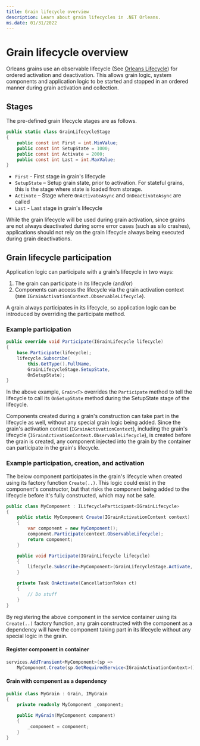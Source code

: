 ```yaml
---
title: Grain lifecycle overview
description: Learn about grain lifecycles in .NET Orleans.
ms.date: 01/31/2022
---
```


# Grain lifecycle overview

Orleans grains use an observable lifecycle (See [Orleans Lifecycle](../implementation/orleans-lifecycle.md)) for ordered activation and deactivation. This allows grain logic, system components and application logic to be started and stopped in an ordered manner during grain activation and collection.

## Stages

The pre-defined grain lifecycle stages are as follows.

```csharp
public static class GrainLifecycleStage
{
    public const int First = int.MinValue;
    public const int SetupState = 1000;
    public const int Activate = 2000;
    public const int Last = int.MaxValue;
}
```

- `First` - First stage in grain's lifecycle
- `SetupState` – Setup grain state, prior to activation. For stateful grains, this is the stage where state is loaded from storage.
- `Activate` – Stage where `OnActivateAsync` and `OnDeactivateAsync` are called
- `Last` - Last stage in grain's lifecycle

While the grain lifecycle will be used during grain activation, since grains are not always deactivated during some error cases (such as silo crashes), applications should not rely on the grain lifecycle always being executed during grain deactivations.

## Grain lifecycle participation

Application logic can participate with a grain's lifecycle in two ways:

1. The grain can participate in its lifecycle (and/or)
1. Components can access the lifecycle via the grain activation context (see `IGrainActivationContext.ObservableLifecycle`).

A grain always participates in its lifecycle, so application logic can be introduced by overriding the participate method.

### Example participation

```csharp
public override void Participate(IGrainLifecycle lifecycle)
{
    base.Participate(lifecycle);
    lifecycle.Subscribe(
        this.GetType().FullName,
        GrainLifecycleStage.SetupState,
        OnSetupState);
}
```

In the above example, `Grain<T>` overrides the `Participate` method to tell the lifecycle to call its `OnSetupState` method during the SetupState stage of the lifecycle.

Components created during a grain's construction can take part in the lifecycle as well, without any special grain logic being added. Since the grain's activation context (`IGrainActivationContext`), including the grain's lifecycle (`IGrainActivationContext.ObservableLifecycle`), is created before the grain is created, any component injected into the grain by the container can participate in the grain's lifecycle.

### Example participation, creation, and activation

The below component participates in the grain's lifecycle when created using its factory function `Create(..)`.
This logic could exist in the component's constructor, but that risks the component being added to the lifecycle before it's fully constructed, which may not be safe.

```csharp
public class MyComponent : ILifecycleParticipant<IGrainLifecycle>
{
    public static MyComponent Create(IGrainActivationContext context)
    {
        var component = new MyComponent();
        component.Participate(context.ObservableLifecycle);
        return component;
    }

    public void Participate(IGrainLifecycle lifecycle)
    {
        lifecycle.Subscribe<MyComponent>(GrainLifecycleStage.Activate, OnActivate);
    }

    private Task OnActivate(CancellationToken ct)
    {
        // Do stuff
    }
}
```

By registering the above component in the service container using its `Create(..)` factory function, any grain constructed with the component as a dependency will have the component taking part in its lifecycle without any special logic in the grain.

#### Register component in container

```csharp
services.AddTransient<MyComponent>(sp =>
    MyComponent.Create(sp.GetRequiredService<IGrainActivationContext>());
```

#### Grain with component as a dependency

```csharp
public class MyGrain : Grain, IMyGrain
{
    private readonly MyComponent _component;

    public MyGrain(MyComponent component)
    {
        _component = component;
    }
}
```
